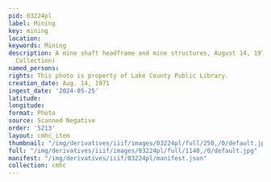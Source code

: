 ```yaml
---
pid: 03224pl
label: Mining
key: mining
location: 
keywords: Mining
description: A mine shaft headframe and mine structures, August 14, 1971 (Wingenbach
  Collection)
named_persons: 
rights: This photo is property of Lake County Public Library.
creation_date: Aug. 14, 1971
ingest_date: '2024-05-25'
latitude: 
longitude: 
format: Photo
source: Scanned Negative
order: '5213'
layout: cmhc_item
thumbnail: "/img/derivatives/iiif/images/03224pl/full/250,/0/default.jpg"
full: "/img/derivatives/iiif/images/03224pl/full/1140,/0/default.jpg"
manifest: "/img/derivatives/iiif/03224pl/manifest.json"
collection: cmhc
---
```

